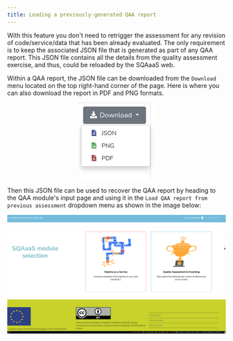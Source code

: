 ```yaml
---
title: Loading a previously-generated QAA report 
---
```


With this feature you don't need to retrigger the assessment for any revision
of code/service/data that has been already evaluated. The only requirement is
to keep the associated JSON file that is generated as part of any QAA report.
This JSON file contains all the details from the quality assessment exercise,
and thus, could be reloaded by the SQAaaS web.

Within a QAA report, the JSON file can be downloaded from the `Download` menu
located on the top right-hand corner of the page. Here is where you can also
download the report in PDF and PNG formats.

<p align="center">
  <img src="/img/qaa_json_download.png"/>
</p>

Then this JSON file can be used to recover the QAA report by heading to the
QAA module's input page and using it in the `Load QAA report from previous
assessment` dropdown menu as shown in the image below:

<p align="center">
  <img src="/img/qaa_load_qa_report.gif"/>
</p>
